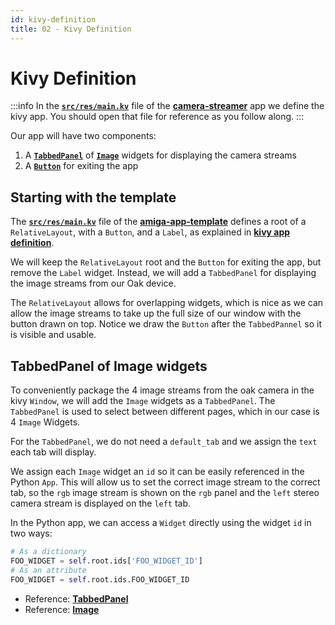 ```yaml
---
id: kivy-definition
title: 02 - Kivy Definition
---
```

# Kivy Definition

:::info
In the [**`src/res/main.kv`**](https://github.com/farm-ng/camera-streamer/blob/main/src/res/main.kv) file of the
[**camera-streamer**](https://github.com/farm-ng/camera-streamer)
app we define the kivy app.
You should open that file for reference as you follow along.
:::

Our app will have two components:

1. A [**`TabbedPanel`**](https://kivy.org/doc/stable/api-kivy.uix.tabbedpanel.html) of
[**`Image`**](https://kivy.org/doc/stable/api-kivy.uix.image.html)
widgets for displaying the camera streams
2. A [**`Button`**](https://kivy.org/doc/stable/api-kivy.uix.button.html)
for exiting the app

## Starting with the template

The [**`src/res/main.kv`**](https://github.com/farm-ng/amiga-app-template/blob/main/src/res/main.kv) file of the
[**amiga-app-template**](https://github.com/farm-ng/amiga-app-template) defines a root of a `RelativeLayout`, with a
`Button`, and a `Label`, as explained in [**kivy app definition**](/docs/tutorials/introduction/template-overview#kivy-app-definition).

We will keep the `RelativeLayout` root and the `Button` for
exiting the app, but remove the `Label` widget.
Instead, we will add a `TabbedPanel` for displaying the image
streams from our Oak device.

The `RelativeLayout` allows for overlapping widgets,
which is nice as we can allow the image streams to take up the
full size of our window with the button drawn on top.
Notice we draw the `Button` after the `TabbedPannel` so it is
visible and usable.

## TabbedPanel of Image widgets

To conveniently package the 4 image streams from the oak camera
in the kivy `Window`, we will add the `Image` widgets as a
`TabbedPanel`.
The `TabbedPanel` is used to select between different pages,
which in our case is 4 `Image` Widgets.

For the `TabbedPanel`, we do not need a `default_tab` and we
assign the `text` each tab will display.

We assign each `Image` widget an `id` so it can be easily
referenced in the Python `App`.
This will allow us to set the correct image stream to the correct
tab, so the `rgb` image stream is shown on the `rgb` panel and
the `left` stereo camera stream is displayed on the `left` tab.

In the Python app, we can access a `Widget` directly using the
widget `id` in two ways:

```Python
# As a dictionary
FOO_WIDGET = self.root.ids['FOO_WIDGET_ID']
# As an attribute
FOO_WIDGET = self.root.ids.FOO_WIDGET_ID
```

- Reference: [**TabbedPanel**](https://kivy.org/doc/stable/api-kivy.uix.tabbedpanel.html)
- Reference: [**Image**](https://kivy.org/doc/stable/api-kivy.uix.image.html)
